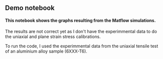 ## Demo notebook

#### This notebook shows the graphs resulting from the Matflow simulations.

The results are not correct yet as I don't have the experimmental data to do the uniaxial and plane strain stress calibrations.

To run the code, I used the experimmental data from the uniaxial tensile test of an aluminium alloy sample (6XXX-T6). 
